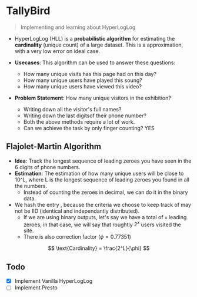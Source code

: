 # TallyBird
> Implementing and learning about HyperLogLog

- HyperLogLog (HLL) is a __probabilistic algorithm__ for estimating the __cardinality__ (unique count) of a large dataset. This is a approximation, with a very low error on ideal case.
- __Usecases__: This algorithm can be used to answer these questions:
    - How many unique visits has this page had on this day?
    - How many unique users have played this soung?
    - How many unique users have viewed this video?

- __Problem Statement__: How many unique visitors in the exhibition?
    - Writing down all the visitor's full names?
    - Writing down the last digitsof their phone number?
    - Both the above methods require a lot of work.
    - Can we achieve the task by only finger counting? YES

## Flajolet-Martin Algorithm
- __Idea__: Track the longest sequence of leading zeroes you have seen in the 6 digits of phone numbers.
- __Estimation__: The estimation of how many unique users will be close to 10^L, where L is the longest sequence of leading zeroes you found in all the numbers.
    - Instead of counting the zeroes in decimal, we can do it in the binary data.
- We hash the entry , because the criteria we choose to keep track of may not be IID (identical and independantly distributed).
    - If we are using binary outputs, let's say we have a total of `x` leading zeroes, in that case, we will say that roughtly $2^x$ users visited the site.
    - There is also correction factor ($\phi=0.77351$)

$$
\text{Cardinality} = \frac{2^L}{\phi}
$$


## Todo
- [x] Implement Vanilla HyperLogLog
- [ ] Implement Presto
